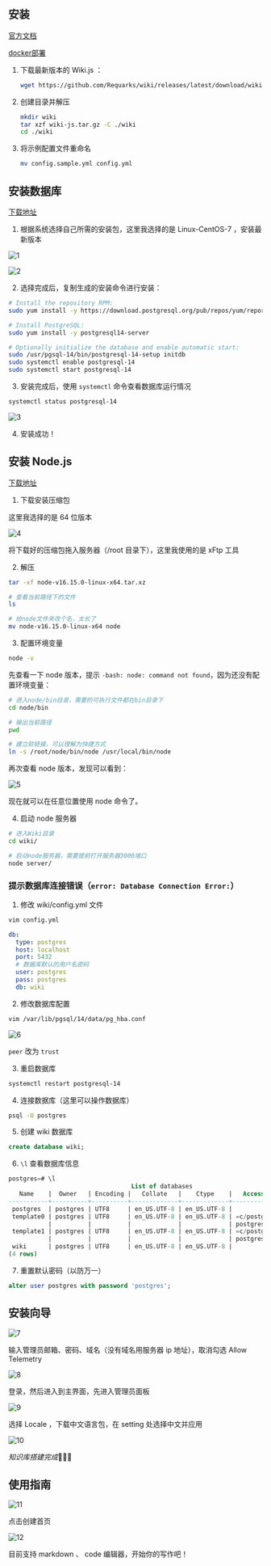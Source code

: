 ##  安装

[官方文档](https://docs.requarks.io/)

[docker部署](http://imbajin.com/2019-11-26-%E7%94%A8Wiki.js%E6%9D%A5%E4%BC%98%E9%9B%85%E7%9A%84%E7%AE%A1%E7%90%86%E6%96%87%E6%A1%A3/)

1. 下载最新版本的 Wiki.js ：

    ```bash
    wget https://github.com/Requarks/wiki/releases/latest/download/wiki-js.tar.gz
    ```
2. 创建目录并解压
   
    ```bash
    mkdir wiki
    tar xzf wiki-js.tar.gz -C ./wiki
    cd ./wiki
    ```
3. 将示例配置文件重命名
   
    ```bash
    mv config.sample.yml config.yml
    ```

## 安装数据库 

[下载地址](https://www.postgresql.org/download/)


1. 根据系统选择自己所需的安装包，这里我选择的是 Linux-CentOS-7 ，安装最新版本

![1](https://cdn.gxmnzl.xyz//img/202205311019169.png)

![2](https://cdn.gxmnzl.xyz//img/202205311021197.png)

2. 选择完成后，复制生成的安装命令进行安装：

```bash
# Install the repository RPM:
sudo yum install -y https://download.postgresql.org/pub/repos/yum/reporpms/EL-7-x86_64/pgdg-redhat-repo-latest.noarch.rpm

# Install PostgreSQL:
sudo yum install -y postgresql14-server

# Optionally initialize the database and enable automatic start:
sudo /usr/pgsql-14/bin/postgresql-14-setup initdb
sudo systemctl enable postgresql-14
sudo systemctl start postgresql-14
```

3. 安装完成后，使用 `systemctl` 命令查看数据库运行情况

```bash
systemctl status postgresql-14
```

![3](https://cdn.gxmnzl.xyz//img/202205311030724.png)

4. 安装成功！



## 安装 Node.js

[下载地址](https://nodejs.org/zh-cn/download/)

1. 下载安装压缩包

这里我选择的是 64 位版本

![4](https://cdn.gxmnzl.xyz//img/202205311032314.png)


将下载好的压缩包拖入服务器（/root 目录下），这里我使用的是 xFtp 工具

2. 解压

```bash
tar -xf node-v16.15.0-linux-x64.tar.xz

# 查看当前路径下的文件
ls

# 给node文件夹改个名，太长了
mv node-v16.15.0-linux-x64 node
```

3. 配置环境变量

```bash
node -v
```

先查看一下 node 版本，提示 `-bash: node: command not found`，因为还没有配置环境变量：

```bash
# 进入node/bin目录，需要的可执行文件都在bin目录下
cd node/bin

# 输出当前路径
pwd

# 建立软链接，可以理解为快捷方式
ln -s /root/node/bin/node /usr/local/bin/node
```

再次查看 node 版本，发现可以看到：

![5](https://cdn.gxmnzl.xyz//img/202205311102998.png)

现在就可以在任意位置使用 node 命令了。

4. 启动 node 服务器

```bash
# 进入Wiki目录
cd wiki/

# 启动node服务器，需要提前打开服务器3000端口
node server/
```

### 提示数据库连接错误（`error: Database Connection Error:`）

1. 修改 wiki/config.yml 文件

```bash
vim config.yml
```

```yml
db:
  type: postgres
  host: localhost
  port: 5432
  # 数据库默认的用户名密码
  user: postgres
  pass: postgres
  db: wiki
```

2. 修改数据库配置

```bash
vim /var/lib/pgsql/14/data/pg_hba.conf
```

![6](https://cdn.gxmnzl.xyz//img/202205311121384.png)

`peer` 改为 `trust`

3. 重启数据库

```bash
systemctl restart postgresql-14
```

4. 连接数据库（这里可以操作数据库）

```bash
psql -U postgres
```

5. 创建 wiki 数据库

```sql
create database wiki;
```

6. `\l` 查看数据库信息

```sql
postgres=# \l
                                  List of databases
   Name    |  Owner   | Encoding |   Collate   |    Ctype    |   Access privileges   
-----------+----------+----------+-------------+-------------+-----------------------
 postgres  | postgres | UTF8     | en_US.UTF-8 | en_US.UTF-8 | 
 template0 | postgres | UTF8     | en_US.UTF-8 | en_US.UTF-8 | =c/postgres          +
           |          |          |             |             | postgres=CTc/postgres
 template1 | postgres | UTF8     | en_US.UTF-8 | en_US.UTF-8 | =c/postgres          +
           |          |          |             |             | postgres=CTc/postgres
 wiki      | postgres | UTF8     | en_US.UTF-8 | en_US.UTF-8 | 
(4 rows)
```

7. 重置默认密码（以防万一）

```sql
alter user postgres with password 'postgres';
```

## 安装向导

![7](https://cdn.gxmnzl.xyz//img/202205311145607.png)

输入管理员邮箱、密码、域名（没有域名用服务器 ip 地址），取消勾选 Allow Telemetry

![8](https://cdn.gxmnzl.xyz//img/202205311147635.png)


登录，然后进入到主界面，先进入管理员面板

![9](https://cdn.gxmnzl.xyz//img/202205311148977.png)

选择 Locale ，下载中文语言包，在 setting 处选择中文并应用

![10](https://cdn.gxmnzl.xyz//img/202205311150360.png)


*知识库搭建完成*🎉🎉🎉


## 使用指南

![11](https://cdn.gxmnzl.xyz//img/202205311154609.png)

点击创建首页

![12](https://cdn.gxmnzl.xyz//img/202205311154904.png)

目前支持 markdown 、 code 编辑器，开始你的写作吧！

